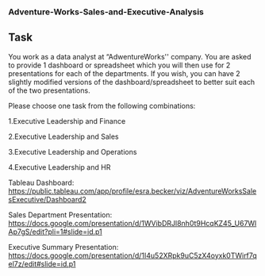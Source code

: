 ### Adventure-Works-Sales-and-Executive-Analysis

## Task

You work as a data analyst at “AdwentureWorks'' company. You are asked to provide 1 dashboard or spreadsheet which you will then use for 2 presentations for each of the departments. If you wish, you can have 2 slightly modified versions of 
the dashboard/spreadsheet to better suit each of the two presentations.

Please choose one task from the following combinations:

1.Executive Leadership and Finance

2.Executive Leadership and Sales

3.Executive Leadership and Operations

4.Executive Leadership and HR


Tableau Dashboard: https://public.tableau.com/app/profile/esra.becker/viz/AdventureWorksSalesExecutive/Dashboard2

Sales Department Presentation: https://docs.google.com/presentation/d/1WVibDRJl8nh0t9HcqKZ45_U67WlAp7gS/edit?pli=1#slide=id.p1

Executive Summary Presentation: https://docs.google.com/presentation/d/1I4u52XRpk9uC5zX4oyxk0TWirf7qel7z/edit#slide=id.p1

